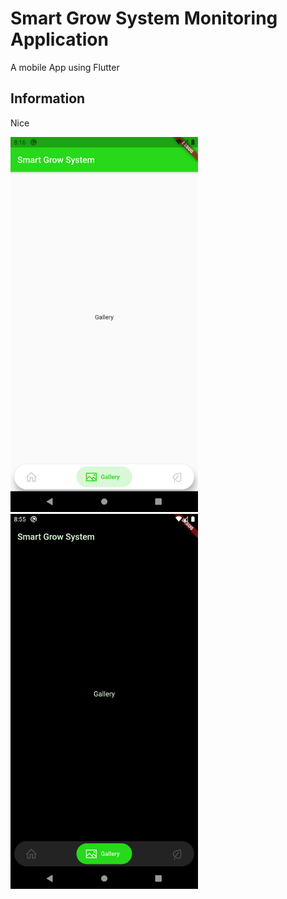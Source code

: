 # Smart Grow System Monitoring Application

A mobile App using Flutter

## Information

Nice

<img src="images/sgs_1.png" width="300">
<img src="images/sgs_1d.png" width="300">

